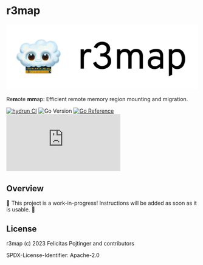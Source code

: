 # r3map

![Logo](./docs/logo-readme.png)

Re**m**ote **mm**ap: Efficient remote memory region mounting and migration.

[![hydrun CI](https://github.com/pojntfx/r3map/actions/workflows/hydrun.yaml/badge.svg)](https://github.com/pojntfx/r3map/actions/workflows/hydrun.yaml)
![Go Version](https://img.shields.io/badge/go%20version-%3E=1.20-61CFDD.svg)
[![Go Reference](https://pkg.go.dev/badge/github.com/pojntfx/r3map.svg)](https://pkg.go.dev/github.com/pojntfx/r3map)
[![Matrix](https://img.shields.io/matrix/r3map:matrix.org)](https://matrix.to/#/#r3map:matrix.org?via=matrix.org)

## Overview

🚧 This project is a work-in-progress! Instructions will be added as soon as it is usable. 🚧

## License

r3map (c) 2023 Felicitas Pojtinger and contributors

SPDX-License-Identifier: Apache-2.0
